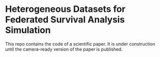 # Heterogeneous Datasets for Federated Survival Analysis Simulation

This repo contains the code of a scientific paper. It is under construction until the camera-ready version of the paper is published.
